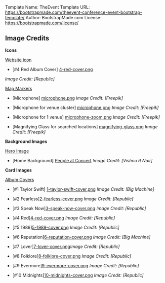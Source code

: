 Template Name: TheEvent
Template URL: https://bootstrapmade.com/theevent-conference-event-bootstrap-template/
Author: BootstrapMade.com
License: https://bootstrapmade.com/license/


## Image Credits
**Icons**

<u>Website icon</u>

- [#4 Red Album Cover] [4-red-cover.png](https://en.wikipedia.org/wiki/Red_(Taylor%27s_Version))

*Image Credit: [Republic]*


<u>Map Markers</u>

- [Microphone] [microphone.png](https://www.flaticon.com/free-icons/microphone) *Image Credit: [Freepik]*

- [Microphone for venue cluster] [microphone.png](https://www.flaticon.com/free-icons/microphone) *Image Credit: [Freepik]*

- [Microphone for 1 venue] [microphone-zoom.png](https://www.flaticon.com/free-icons/microphone) *Image Credit: [Freepik]*

- [Magnifying Glass for searched locations] [magnifying-glass.png](https://www.flaticon.com/free-icons/magnifying-glass) *Image Credit: [Freepik]*


**Background Images**

<u>Hero Image</u>

- [Home Background] [People at Concert](https://www.pexels.com/photo/people-at-concert-1105666/) *Image Credit: [Vishnu R Nair]*

**Card Images**

<u>Album Covers</u>

- [#1 Taylor Swift] [1-taylor-swift-cover.png](https://en.wikipedia.org/wiki/Taylor_Swift_(album)) *Image Credit: [Big Machine]*

- [#2 Fearless][2-fearless-cover.png](https://en.wikipedia.org/wiki/Fearless_(Taylor%27s_Version)) *Image Credit: [Republic]*

- [#3 Speak Now][3-speak-now-cover.png](https://en.wikipedia.org/wiki/Speak_Now_(Taylor%27s_Version)) *Image Credit: [Republic]*

- [#4 Red][4-red-cover.png](https://en.wikipedia.org/wiki/Red_(Taylor%27s_Version)) *Image Credit: [Republic]*

- [#5 1989][5-1989-cover.png](https://en.wikipedia.org/wiki/1989_(Taylor%27s_Version)) *Image Credit: [Republic]*

- [#6 Reputation][6-reputation-cover.png](https://en.wikipedia.org/wiki/Reputation_(album)) *Image Credit: [Big Machine]*

- [#7 Lover][7-lover-cover.png](https://en.wikipedia.org/wiki/Lover_(album))*Image Credit: [Republic]*

- [#8 Folklore][8-folklore-cover.png](https://en.wikipedia.org/wiki/Folklore_(Taylor_Swift_album)) *Image Credit: [Republic]*

- [#9 Evermore][9-evermore-cover.png](https://en.wikipedia.org/wiki/Evermore_(Taylor_Swift_album)) *Image Credit: [Republic]*

- [#10 Midnights][10-midnights-cover.png](https://en.wikipedia.org/wiki/Midnights) *Image Credit: [Republic]*



